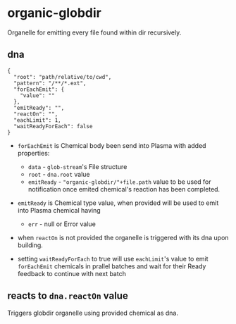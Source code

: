 # organic-globdir

Organelle for emitting every file found within dir recursively.

## dna

    {
      "root": "path/relative/to/cwd",
      "pattern": "/**/*.ext",
      "forEachEmit": {
        "value": ""
      },
      "emitReady": "",
      "reactOn": "",
      "eachLimit": 1,
      "waitReadyForEach": false
    }

* `forEachEmit` is Chemical body been send into Plasma with added properties:
  * `data` - `glob-stream`'s File structure
  * `root` - `dna.root` value
  * `emitReady` - `"organic-globdir/"+file.path` value to be used for notification once emited chemical's reaction has been completed.

* `emitReady` is Chemical type value, when provided will be used to emit into Plasma chemical having
  * `err` - null or Error value

* when `reactOn` is not provided the organelle is triggered with its dna upon building.
* setting `waitReadyForEach` to true will use `eachLimit`'s value to emit `forEachEmit` chemicals in prallel batches and wait for their Ready feedback to continue with next batch

## reacts to `dna.reactOn` value

Triggers globdir organelle using provided chemical as dna.